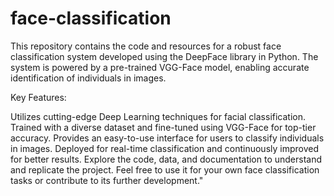 # face-classification
This repository contains the code and resources for a robust face classification system developed using the DeepFace library in Python. The system is powered by a pre-trained VGG-Face model, enabling accurate identification of individuals in images.

Key Features:

Utilizes cutting-edge Deep Learning techniques for facial classification.
Trained with a diverse dataset and fine-tuned using VGG-Face for top-tier accuracy.
Provides an easy-to-use interface for users to classify individuals in images.
Deployed for real-time classification and continuously improved for better results.
Explore the code, data, and documentation to understand and replicate the project. Feel free to use it for your own face classification tasks or contribute to its further development."
